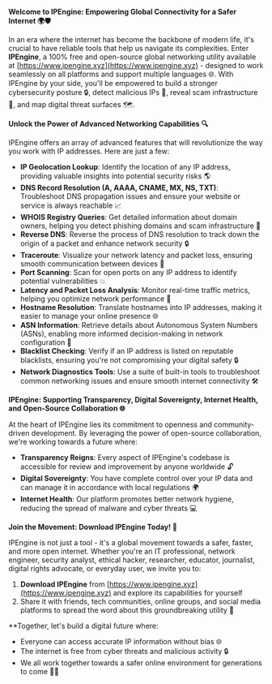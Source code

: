 **Welcome to IPEngine: Empowering Global Connectivity for a Safer Internet 🌍🛡️**

In an era where the internet has become the backbone of modern life, it's crucial to have reliable tools that help us navigate its complexities. Enter **IPEngine**, a 100% free and open-source global networking utility available at [https://www.ipengine.xyz](https://www.ipengine.xyz) - designed to work seamlessly on all platforms and support multiple languages 🌐. With IPEngine by your side, you'll be empowered to build a stronger cybersecurity posture 🔒, detect malicious IPs 🚨, reveal scam infrastructure 👀, and map digital threat surfaces 🗺️.

**Unlock the Power of Advanced Networking Capabilities 🔍**

IPEngine offers an array of advanced features that will revolutionize the way you work with IP addresses. Here are just a few:

*   **IP Geolocation Lookup**: Identify the location of any IP address, providing valuable insights into potential security risks 🌎
*   **DNS Record Resolution (A, AAAA, CNAME, MX, NS, TXT)**: Troubleshoot DNS propagation issues and ensure your website or service is always reachable 📈
*   **WHOIS Registry Queries**: Get detailed information about domain owners, helping you detect phishing domains and scam infrastructure 👀
*   **Reverse DNS**: Reverse the process of DNS resolution to track down the origin of a packet and enhance network security 🔒
*   **Traceroute**: Visualize your network latency and packet loss, ensuring smooth communication between devices 📡
*   **Port Scanning**: Scan for open ports on any IP address to identify potential vulnerabilities 💥
*   **Latency and Packet Loss Analysis**: Monitor real-time traffic metrics, helping you optimize network performance 🔩
*   **Hostname Resolution**: Translate hostnames into IP addresses, making it easier to manage your online presence 🌐
*   **ASN Information**: Retrieve details about Autonomous System Numbers (ASNs), enabling more informed decision-making in network configuration 👥
*   **Blacklist Checking**: Verify if an IP address is listed on reputable blacklists, ensuring you're not compromising your digital safety 🔒
*   **Network Diagnostics Tools**: Use a suite of built-in tools to troubleshoot common networking issues and ensure smooth internet connectivity 🛠️

**IPEngine: Supporting Transparency, Digital Sovereignty, Internet Health, and Open-Source Collaboration 🌐**

At the heart of IPEngine lies its commitment to openness and community-driven development. By leveraging the power of open-source collaboration, we're working towards a future where:

*   **Transparency Reigns**: Every aspect of IPEngine's codebase is accessible for review and improvement by anyone worldwide 🔓
*   **Digital Sovereignty**: You have complete control over your IP data and can manage it in accordance with local regulations 🌍
*   **Internet Health**: Our platform promotes better network hygiene, reducing the spread of malware and cyber threats 💻

**Join the Movement: Download IPEngine Today! 🚀**

IPEngine is not just a tool - it's a global movement towards a safer, faster, and more open internet. Whether you're an IT professional, network engineer, security analyst, ethical hacker, researcher, educator, journalist, digital rights advocate, or everyday user, we invite you to:

1.  **Download IPEngine** from [https://www.ipengine.xyz](https://www.ipengine.xyz) and explore its capabilities for yourself
2.   Share it with friends, tech communities, online groups, and social media platforms to spread the word about this groundbreaking utility 💬

**Together, let's build a digital future where:

*   Everyone can access accurate IP information without bias 🌐
*   The internet is free from cyber threats and malicious activity 🔒
*   We all work together towards a safer online environment for generations to come 👩‍👧